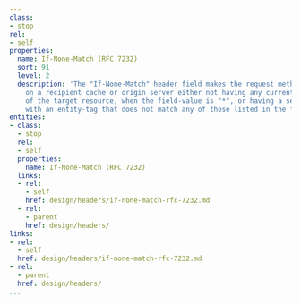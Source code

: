 ```yaml
---
class:
- stop
rel:
- self
properties:
  name: If-None-Match (RFC 7232)
  sort: 91
  level: 2
  description: 'The "If-None-Match" header field makes the request method conditional
    on a recipient cache or origin server either not having any current representation
    of the target resource, when the field-value is "*", or having a selected representation
    with an entity-tag that does not match any of those listed in the field-value. '
entities:
- class:
  - stop
  rel:
  - self
  properties:
    name: If-None-Match (RFC 7232)
  links:
  - rel:
    - self
    href: design/headers/if-none-match-rfc-7232.md
  - rel:
    - parent
    href: design/headers/
links:
- rel:
  - self
  href: design/headers/if-none-match-rfc-7232.md
- rel:
  - parent
  href: design/headers/
...
```


